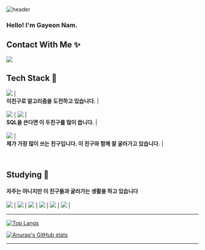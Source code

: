 ![header](https://capsule-render.vercel.app/api?type=Waving&color=auto&height=250&section=header&text=Forests&fontColor=FFFFFF&fontSize=90&animation=blink)


### Hello! I'm Gayeon Nam.

 <h2> Contact With Me ✨ </h2>
<a href="https://mail.google.com/mail/u/0/?tab=rm&ogbl#inbox"><img src="https://img.shields.io/badge/forestser00@gmail.com-EA4335?style=flat-square&logo=Gmail&logoColor=white"/></a> <br>

 <h2> Tech Stack 🔧 </h2>
<p>
<img src="https://img.shields.io/badge/C++-00599C?style=flat-square&logo=C++&logoColor=white"/> |<br>
<b>이친구로 알고리즘을 도전하고 있습니다.</b> |<br><br>
<img src="https://img.shields.io/badge/Oracle-F80000?style=flat-square&logo=Oracle&logoColor=white"/> | <img src="https://img.shields.io/badge/MySQL-4479A1?style=flat-square&logo=MySQL&logoColor=white"/> | <br>
<b>SQL을 쓴다면 이 두친구를 많이 씁니다.</b> |<br><br>
<img src="https://img.shields.io/badge/Node.js-339933?style=flat-square&logo=Node.js&logoColor=white"/> | <br> 
<b>제가 가장 많이 쓰는 친구입니다. 이 친구와 함께 잘 굴러가고 있습니다.</b> | <br>
 </p>
 <br>
 
 <h2> Studying 📘 </h2>
 <h4>자주는 아니지만 이 친구들과 굴러가는 생활을 하고 있습니다</h4>
 <p>
<img src="https://img.shields.io/badge/Java-007396?style=flat-square&logo=Java&logoColor=white"/> | <img src="https://img.shields.io/badge/Python-3776AB?style=flat-square&logo=Python&logoColor=white"/> | <img src="https://img.shields.io/badge/TypeScript-3178C6?style=flat-square&logo=TypeScript&logoColor=white"/> | <img src="https://img.shields.io/badge/React-61DAFB?style=flat-square&logo=React&logoColor=white"/> | <img src="https://img.shields.io/badge/JavaScript-F7DF1E?style=flat-square&logo=JavaScript&logoColor=white"/> | <img src="https://img.shields.io/badge/Flutter-02569B?style=flat-square&logo=Flutter&logoColor=white"/> | 
</p>


 
--- 

[![Top Langs](https://github-readme-stats.vercel.app/api/top-langs/?username=forests0&layout=compact)](https://github.com/forests0/github-readme-stats)

[![Anurag's GitHub stats](https://github-readme-stats.vercel.app/api?username=forests0)](https://github.com/forests0/github-readme-stats)

 ---


